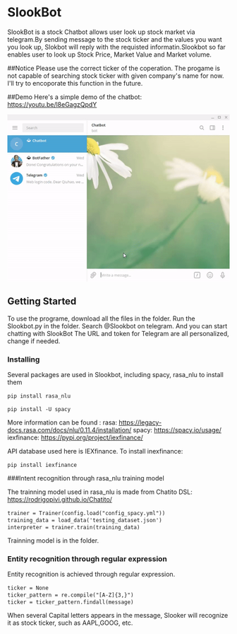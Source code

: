 # SlookBot
SlookBot is a stock Chatbot allows user look up stock market via telegram.By sending message to the stock ticker and the values you want you look up, Slokbot will reply with the requisted informatin.Slookbot so far enables user to look up Stock Price, Market Value and Market volume. 

##Notice
Please use the correct ticker of the coperation. The progame is not capable of searching stock ticker with given company's name for now. I'll try to encoporate this function in the future.

##Demo
Here's a simple demo of the chatbot: https://youtu.be/l8eGagzQpdY

![demo](demo/demo.gif)

## Getting Started
To use the programe, download all the files in the folder. Run the Slookbot.py in the folder.
Search @Slookbot on telegram. And you can start chatting with SlookBot
The URL and token for Telegram are all personalized, change if needed.

### Installing

Several packages are used in Slookbot, including spacy, rasa_nlu
to install them

```
pip install rasa_nlu
```
```
pip install -U spacy
```
More information can be found :
rasa: https://legacy-docs.rasa.com/docs/nlu/0.11.4/installation/
spacy: https://spacy.io/usage/
iexfinance: https://pypi.org/project/iexfinance/

API database used here is IEXfinance.
To install inexfinance:

```
pip install iexfinance
```

###Intent recognition through rasa_nlu training model

The trainning model used in rasa_nlu is made from Chatito DSL: https://rodrigopivi.github.io/Chatito/

```
trainer = Trainer(config.load("config_spacy.yml"))
training_data = load_data('testing_dataset.json')
interpreter = trainer.train(training_data)
```
Trainning model is in the folder. 

### Entity recognition through regular expression
Entity recognition is achieved through regular expression.

```
ticker = None
ticker_pattern = re.compile("[A-Z]{3,}")
ticker = ticker_pattern.findall(message)
```

When several Capital letters appears in the message, Slooker will recognize it as stock ticker, such as AAPL,GOOG, etc.
